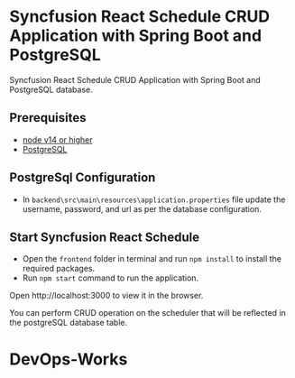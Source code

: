 # Syncfusion React Schedule CRUD Application with Spring Boot and PostgreSQL
Syncfusion React Schedule CRUD Application with Spring Boot and PostgreSQL database.

## Prerequisites
- [node v14 or higher](https://nodejs.org)
- [PostgreSQL](https://www.postgresql.org/)

## PostgreSql Configuration

- In `backend\src\main\resources\application.properties` file update the username, password, and url as per the database configuration.

## Start Syncfusion React Schedule 

- Open the `frontend` folder in terminal and run `npm install` to install the required packages. 
- Run `npm start` command to run the application.

Open http://localhost:3000 to view it in the browser.

You can perform CRUD operation on the scheduler that will be reflected in the postgreSQL database table.
# DevOps-Works
